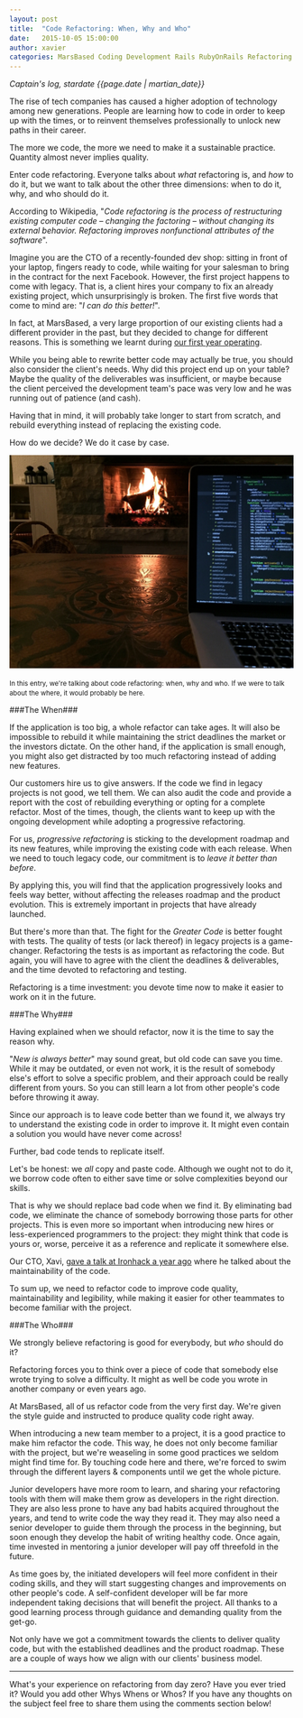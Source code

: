 ```yaml
---
layout: post
title:  "Code Refactoring: When, Why and Who"
date:   2015-10-05 15:00:00
author: xavier
categories: MarsBased Coding Development Rails RubyOnRails Refactoring
---
```


*Captain's log, stardate {{page.date | martian_date}}*

The rise of tech companies has caused a higher adoption of technology among new generations. People are learning how to code in order to keep up with the times, or to reinvent themselves professionally to unlock new paths in their career.

The more we code, the more we need to make it a sustainable practice. Quantity almost never implies quality.

Enter code refactoring. Everyone talks about <i>what</i> refactoring is, and <i>how</i> to do it, but we want to talk about the other three dimensions: when to do it, why, and who should do it.

<!--more-->

According to <a target="https://en.wikipedia.org/wiki/Code_refactoring" title="Code refactoring" target="_blank">Wikipedia</a>, "<i>Code refactoring is the process of restructuring existing computer code – changing the factoring – without changing its external behavior. Refactoring improves nonfunctional attributes of the software</i>".

Imagine you are the CTO of a recently-founded dev shop: sitting in front of your laptop, fingers ready to code, while waiting for your salesman to bring in the contract for the next Facebook. However, the first project happens to come with legacy. That is, a client hires your company to fix an already existing project, which unsurprisingly is broken. The first five words that come to mind are: "<i>I can do this better!</i>".

In fact, at MarsBased, a very large proportion of our existing clients had a different provider in the past, but they decided to change for different reasons. This is something we learnt during <a href="http://www.marsbased.com/blog/2015/04/13/Lessons-Learned-One-Year-Running-Our-Own-Business/">our first year operating</a>.

While you being able to rewrite better code may actually be true, you should also consider the client's needs. Why did this project end up on your table? Maybe the quality of the deliverables was insufficient, or maybe because the client perceived the development team's pace was very low and he was running out of patience (and cash).

Having that in mind, it will probably take longer to start from scratch, and rebuild everything instead of replacing the existing code.

How do we decide? We do it case by case.

<img src="/images/blog/post24.jpg" alt="Coding by the fireplace" title="Coding by the fireplace" class="img-center img-rounded img-responsive" />
<p class="text-center img-footer"><small>In this entry, we're talking about code refactoring: when, why and who. If we were to talk about the where, it would probably be here.</small></p>

###The When###

If the application is too big, a whole refactor can take ages. It will also be impossible to rebuild it while maintaining the strict deadlines the market or the investors dictate. On the other hand, if the application is small enough, you might also get distracted by too much refactoring instead of adding new features.

Our customers hire us to give answers. If the code we find in legacy projects is not good, we tell them. We can also audit the code and provide a report with the cost of rebuilding everything or opting for a complete refactor. Most of the times, though, the clients want to keep up with the ongoing development while adopting a progressive refactoring.

For us, <i>progressive refactoring</i> is sticking to the development roadmap and its new features, while improving the existing code with each release. When we need to touch legacy code, our commitment is to <i>leave it better than before</i>.

By applying this, you will find that the application progressively looks and feels way better, without affecting the releases roadmap and the product evolution. This is extremely important in projects that have already launched.

But there's more than that. The fight for the <i>Greater Code</i> is better fought with tests. The quality of tests (or lack thereof) in legacy projects is a game-changer. Refactoring the tests is as important as refactoring the code. But again, you will have to agree with the client the deadlines & deliverables, and the time devoted to refactoring and testing.

Refactoring is a time investment: you devote time now to make it easier to work on it in the future.

###The Why###

Having explained when we should refactor, now it is the time to say the reason why.

"<i>New is always better</i>" may sound great, but old code can save you time. While it may be outdated, or even not work, it is the result of somebody else's effort to solve a specific problem, and their approach could be really different from yours. So you can still learn a lot from other people's code before throwing it away.

Since our approach is to leave code better than we found it, we always try to understand the existing code in order to improve it. It might even contain a solution you would have never come across!

Further, bad code tends to replicate itself.

Let's be honest: we <i>all</i> copy and paste code. Although we ought not to do it, we borrow code often to either save time or solve complexities beyond our skills.

That is why we should replace bad code when we find it. By eliminating bad code, we eliminate the chance of somebody borrowing those parts for other projects. This is even more so important when introducing new hires or less-experienced programmers to the project: they might think that code is yours or, worse, perceive it as a reference and replicate it somewhere else.

Our CTO, Xavi, <a href="http://www.marsbased.com/blog/2014/08/22/The-Martians-conquer-the-IronHack/"> gave a talk at Ironhack a year ago</a> where he talked about the maintainability of the code.

To sum up, we need to refactor code to improve code quality, maintainability and legibility, while making it easier for other teammates to become familiar with the project.

###The Who###

We strongly believe refactoring is good for everybody, but <i>who</i> should do it?

Refactoring forces you to think over a piece of code that somebody else wrote trying to solve a difficulty. It might as well be code you wrote in another company or even years ago.

At MarsBased, all of us refactor code from the very first day. We're given the style guide and instructed to produce quality code right away.

When introducing a new team member to a project, it is a good practice to make him refactor the code. This way, he does not only become familiar with the project, but we're weaseling in some good practices we seldom might find time for. By touching code here and there, we're forced to swim through the different layers & components until we get the whole picture.

Junior developers have more room to learn, and sharing your refactoring tools with them will make them grow as developers in the right direction. They are also less prone to have any bad habits acquired throughout the years, and tend to write code the way they read it. They may also need a senior developer to guide them through the process in the beginning, but soon enough they develop the habit of writing healthy code. Once again, time invested in mentoring a junior developer will pay off threefold in the future.

As time goes by, the initiated developers will feel more confident in their coding skills, and they will start suggesting changes and improvements on other people's code. A self-confident developer will be far more independent taking decisions that will benefit the project. All thanks to a good learning process through guidance and demanding quality from the get-go.

Not only have we got a commitment towards the clients to deliver quality code, but with the established deadlines and the product roadmap. These are a couple of ways how we align with our clients' business model.

<hr/>

What's your experience on refactoring from day zero? Have you ever tried it? Would you add other Whys Whens or Whos? If you have any thoughts on the subject feel free to share them using the comments section below!
